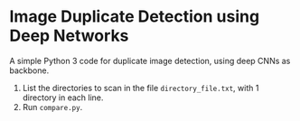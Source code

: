 # Image Duplicate Detection using Deep Networks
A simple Python 3 code for duplicate image detection, using deep CNNs as backbone.

1. List the directories to scan in the file `directory_file.txt`, with 1 directory in each line.
2. Run `compare.py`.
